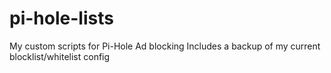 # pi-hole-lists
My custom scripts for Pi-Hole Ad blocking
Includes a backup of my current blocklist/whitelist config
